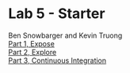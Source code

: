 # Lab 5 - Starter
Ben Snowbarger and Kevin Truong  
[Part 1, Expose](https://bsnow1400.github.io/fa22-cse110-lab5/expose.html)  
[Part 2, Explore](https://bsnow1400.github.io/fa22-cse110-lab5/explore.html)  
[Part 3, Continuous Integration](https://github.com/bsnow1400/introduction-to-github)
